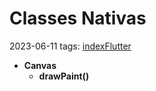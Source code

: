 # Classes Nativas
2023-06-11
tags: [indexFlutter](indexFlutter.md)

* **Canvas**
	* **drawPaint()** 
